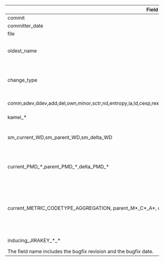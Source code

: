 |Field | Description|
|------|------------|
|commit|SHA hash of the commit|
|committer_date|Date of the commit|
|file|Current filename|
|oldest_name|Oldest filename known for this file, if a file is renamed from A to B the oldest_name is A while file is B|
|change_type|Pydriller type of change, e.g., ModificationType.ADD, ModificationType.MODIFY, ModificationType.DELETE, ModificationType.RENAME|
|comm,adev,ddev,add,del,own,minor,sctr,nd,entropy,la,ld,cexp,rexp,sexp,nuc,age,oexp,exp,nsctr,ncom,nadev,nddev,lt,fix_bug| Fine-grained just-in-time features after [Pascarella et al.](https://www.lucapascarella.com/articles/2018/Pascarella_JSS_2018.pdf)|
|kamei_\*|Just-in-time features after [Kamei et al.](https://ieeexplore.ieee.org/document/6341763)|
|sm_current_WD,sm_parent_WD,sm_delta_WD|Warning density of the file, the previous warning density of the file and the difference between both|
|current_PMD_\*,parent_PMD_\*,delta_PMD_\*|Number of [PMD](https://pmd.github.io/) warnings for the file, previous and difference between both. Via OpenStaticAnalyzers [PMD](https://raw.githubusercontent.com/sed-inf-u-szeged/OpenStaticAnalyzer/master/OpenStaticAnalyzer/java/doc/usersguide/md/PMDRef.md) integration.|
|current_METRIC_CODETYPE_AGGREGATION, parent_M*_C*_A*, delta_M*_C*_A*|METRIC includes [Static source code metrics](https://raw.githubusercontent.com/sed-inf-u-szeged/OpenStaticAnalyzer/master/OpenStaticAnalyzer/java/doc/usersguide/md/SourceCodeMetricsRef.md), [clone metrics](https://raw.githubusercontent.com/sed-inf-u-szeged/OpenStaticAnalyzer/master/OpenStaticAnalyzer/java/doc/usersguide/md/CodeDuplicationMetricsRef.md) from [OpenStaticAnalyzer](https://github.com/sed-inf-u-szeged/OpenStaticAnalyzer). CODETYPE includes file,class,method,interface,enum. AGGREGATION includes min,max,sum,avg,median (only for non-file metrics)|
|inducing_JIRAKEY_\*_\*|Bug matrix, which file change induces bug JIRAKEY.
The field name includes the bugfix revision and the bugfix date.|
